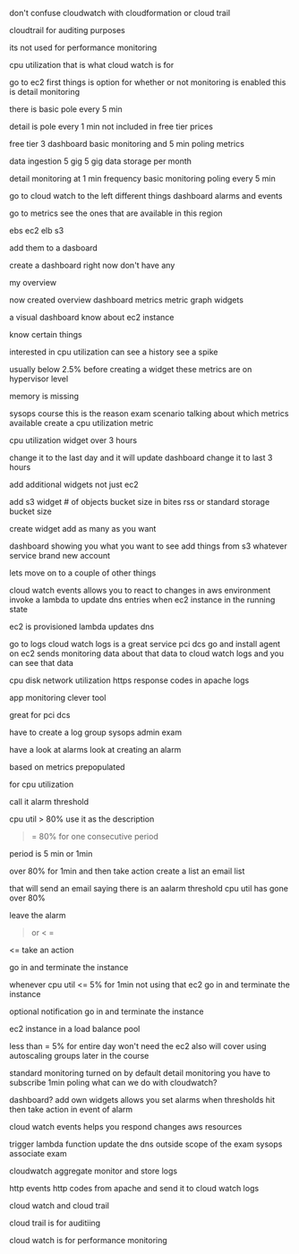 don't confuse cloudwatch with cloudformation or cloud trail

cloudtrail for auditing purposes

its not used for performance monitoring

cpu utilization
that is what cloud watch is for

go to ec2
first things is option for 
	whether or not monitoring is enabled  this is detail monitoring

there is basic pole every 5 min

detail is pole every 1 min
not included in free tier prices

free tier 3 dashboard basic monitoring and 5 min poling
metrics

data ingestion 5 gig
5 gig data storage per month

detail monitoring at 1 min frequency basic monitoring
poling every 5 min

go to cloud watch
	to the left different things dashboard alarms and events

go to metrics see the ones that are available in this region

ebs 
ec2 
elb
s3

add them to a dasboard

create a dashboard right now don't have any

my overview

now created overview dashboard metrics
metric graph widgets

a visual dashboard
know about ec2 instance

know certain things

interested in cpu utilization can see a history
see a spike

usually below 2.5%
before creating a widget these metrics are on hypervisor level

memory is missing

sysops course this is the reason
exam scenario talking about which metrics available
create a cpu utilization metric

cpu utilization widget over 3 hours

change it to the last day and it will update dashboard
change it to last 3 hours

add additional widgets not just ec2

add s3 widget 
	# of objects
	bucket size in bites
	rss or standard storage bucket size

create widget
add as many as you want 

dashboard showing you what you want to see add things from s3
whatever service
brand new account

lets move on to a couple of other things

cloud watch events allows you to react to changes in aws environment
invoke a lambda to update dns entries when ec2 instance in the running state

ec2 is provisioned lambda updates dns

go to logs
cloud watch logs is a great service
pci dcs
go and install agent on ec2 sends monitoring data about that data to cloud watch logs and you can see that data

cpu disk network utilization
https response codes in apache logs

app monitoring clever tool

great for pci dcs

have to create a log group
sysops admin exam

have a look at alarms
look at creating an alarm

based on metrics prepopulated 

for cpu utilization

call it alarm threshold

cpu util > 80%
use it as the description

>= 80% for one consecutive period 

period is 5 min or 1min

over 80% for 1min and then take action
create a list
	an email list
	

that will send an email saying there is an aalarm threshold 
cpu util has gone over 80% 

leave the alarm 
> or < =


<= take an action

go in and terminate the instance

whenever cpu util <= 5% for 1min not using that ec2
go in and terminate the instance

optional notification
go in and terminate the instance

ec2 instance in a load balance pool

less than = 5% for entire day won't need the ec2 also will cover using autoscaling groups later in the course

standard monitoring turned on by default
detail monitoring you have to subscribe
1min poling
what can we do with cloudwatch?

dashboard?
add own widgets
allows you set alarms when thresholds hit
then take action in event of alarm

cloud watch events
	helps you respond
	changes aws resources

trigger lambda function update the dns
outside scope of the exam sysops associate exam

cloudwatch aggregate monitor and store logs

http events
http codes from apache
and send it to cloud watch logs


cloud watch and cloud trail

cloud trail is for auditiing

cloud watch is for performance monitoring





